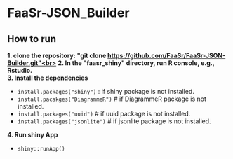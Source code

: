# FaaSr-JSON_Builder

## How to run
**1. clone the repository: "git clone https://github.com/FaaSr/FaaSr-JSON-Builder.git"<br>**
**2. In the "faasr_shiny" directory, run R console, e.g., Rstudio.<br>**
**3. Install the dependencies<br>**
 * `install.packages("shiny")`     : if shiny package is not installed.<br>
 * `install.pacakges("DiagrammeR")` # if DiagrammeR package is not installed.<br>
 * `install.packages("uuid")`  # if uuid package is not installed.<br>
 * `install.packages("jsonlite")`  # if jsonlite package is not installed.<br>
 
 **4. Run shiny App<br>**
 * `shiny::runApp()`
